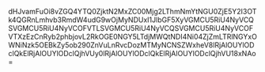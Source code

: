 dHJvamFuOi8vZGQ4YTQ0ZjktN2MxZC00Mjg2LThmNmYtNGU0ZjE5Y2I3OTk4QGRnLmhvb3RmdW4udG9wOjMyNDUxI1JlbGF5XyVGMCU5RiU4NyVCQSVGMCU5RiU4NyVCOFVTLSVGMCU5RiU4NyVCQSVGMCU5RiU4NyVCOFVTXzEzCnRyb2phbjovL2RkOGE0NGY5LTdjMWQtNDI4Ni04ZjZmLTRlNGYxOWNiNzk5OEBkZy5ob290ZnVuLnRvcDozMTMyNCNSZWxheV8lRjAlOUYlODclQkElRjAlOUYlODclQjhVUy0lRjAlOUYlODclQkElRjAlOUYlODclQjhVU18xNAo=